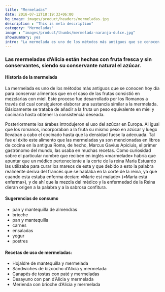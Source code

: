 ```yaml
---
title: "Mermeladas"
date: 2018-07-12T18:19:33+06:00
bg_image: images/product/headers/mermeladas.jpg
description : "This is meta description"
category: "Mermeladas"
image : "images/product/thumbs/mermelada-naranja-dulce.jpg"
showsummary: yes
intro: "La mermelada es uno de los métodos más antiguos que se conocen hoy día para conservar alimentos que en el caso de las frutas consistió en mezclarlas con miel. Este proceso fue desarrollado por los Romanos a través del cual consiguieron elaborar una sustancia similar a la mermelada. Básicamente se trataba de añadir a la fruta un peso equivalente en miel y cocinarla hasta obtener la consistencia deseada."
---
```


### Las mermeladas d’Alicia están hechas con fruta fresca y sin conservantes, siendo su conservante natural el azúcar.

#### Historia de la mermelada

La mermelada es uno de los métodos más antiguos que se conocen hoy día para conservar alimentos que en el caso de las frutas consistió en mezclarlas con miel. Este proceso fue desarrollado por los Romanos a través del cual consiguieron elaborar una sustancia similar a la mermelada. Básicamente se trataba de añadir a la fruta un peso equivalente en miel y cocinarla hasta obtener la consistencia deseada.

Posteriormente los árabes introdujeron el uso del azúcar en Europa. Al igual que los romanos, incorporaban a la fruta su mismo peso en azúcar y luego llevaban a cabo el cocinado hasta que la densidad fuese la adecuada. Tal fue el éxito este alimento que las mermeladas ya son mencionadas en libros de cocina en la antigua Roma, de hecho, Marcus Gavius Apiciuis, el primer gastrónomo del mundo, las usaba en muchas recetas.
Como curiosidad sobre el particular nombre que reciben en inglés «marmelade» habría que apuntar que un médico perteneciente a la corte de la reina Maria Estuardo las utilizaba para curar los mareos de esta y que debido a esto la palabra realmente deriva del francés que se hablaba en la corte de la reina, ya que cuando esta estaba enferma decían: «Marie est malade» («María está enferma»), y de ahí que la mezcla del médico y la enfermedad de la Reina dieran origen a la palabra y a la sabrosa confitura.

#### Sugerencias de consumo

- pan y mantequilla de almendras
- brioche
- pan y mantequilla
- carnes
- ensaladas
- yogur
- postres

#### Recetas de uso de mermeladas:

- Hojaldre de mantequilla y mermelada
- Sandwiches de bizcocho d’Alicia y mermelada
- Canapés de tostas con paté y mermeladas
- Desayuno con pan d’Alicia y mermelada
- Merienda con brioche d’Alicia y mermelada
